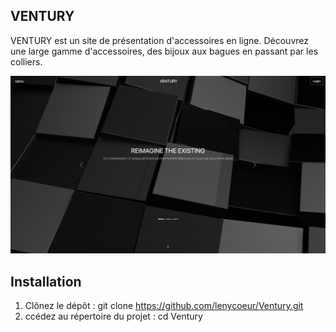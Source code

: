 ## VENTURY

VENTURY est un site de présentation d'accessoires en ligne. Découvrez une large gamme d'accessoires, des bijoux aux bagues en passant par les colliers.

![Capture d'écran de mon projet](./asset/img/sz.png)


## Installation

01. Clônez le dépôt : git clone https://github.com/lenycoeur/Ventury.git
02. ccédez au répertoire du projet : cd Ventury
